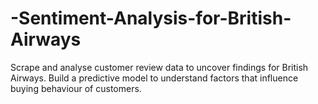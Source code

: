 # -Sentiment-Analysis-for-British-Airways
Scrape and analyse customer review data to uncover findings for British Airways. Build a predictive model to understand factors that influence buying behaviour of customers.
